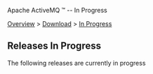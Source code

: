 Apache ActiveMQ ™ -- In Progress 

[Overview](overview.html) > [Download](download.html) > [In Progress](in-progress.html)


Releases In Progress
--------------------

The following releases are currently in progress

